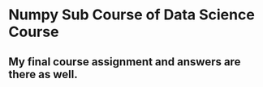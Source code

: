 # Numpy Sub Course of Data Science Course
## My final course assignment and answers are there as well.
